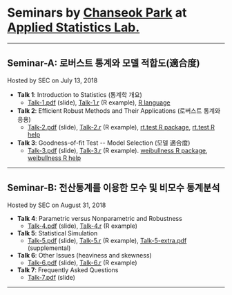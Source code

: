 # Seminars by [Chanseok Park](https://appliedstat.github.io) at [Applied Statistics Lab.](https://statpnu.github.io)
---

## Seminar-A: 로버스트 통계와 모델 적합도(適合度)
Hosted by SEC on July 13, 2018 
- **Talk 1**:  Introduction to Statistics (통계학 개요)
    - [Talk-1.pdf](Talk-1s.pdf) (slide), [Talk-1.r](R/Talk-1.r) (R example), [R language](https://cloud.r-project.org/)  
- **Talk 2**: Efficient Robust Methods and Their Applications (로버스트 통계와 응용)
    - [Talk-2.pdf](Talk-2s.pdf) (slide), [Talk-2.r](R/Talk-2.r) (R example), [rt.test R package](https://cran.r-project.org/web/packages/rt.test/), [rt.test R help](https://rdrr.io/cran/rt.test)
- **Talk 3**: Goodness-of-fit Test -- Model Selection (모델 適合度)
    - [Talk-3.pdf](Talk-3s.pdf) (slide), [Talk-3.r](R/Talk-3.r) (R example). [weibullness R package](https://cran.r-project.org/web/packages/weibullness/), [weibullness R help](https://rdrr.io/cran/weibullness)
    
---
## Seminar-B: 전산통계를 이용한 모수 및 비모수 통계분석
Hosted by SEC on August 31, 2018 
- **Talk 4**: Parametric versus Nonparametric and Robustness
    - [Talk-4.pdf](Talk-4s.pdf) (slide), [Talk-4.r](R/Talk-4.r) (R example) 
- **Talk 5**: Statistical Simulation
    - [Talk-5.pdf](Talk-5s.pdf) (slide), [Talk-5.r](R/Talk-5.r) (R example), [Talk-5-extra.pdf](Talk-5-extras.pdf) (supplemental)
- **Talk 6**: Other Issues (heaviness and skewness)
    - [Talk-6.pdf](Talk-6s.pdf) (slide), [Talk-6.r](R/Talk-6.r) (R example) 
- **Talk 7**: Frequently Asked Questions
    - [Talk-7.pdf](Talk-7s.pdf) (slide)
---



